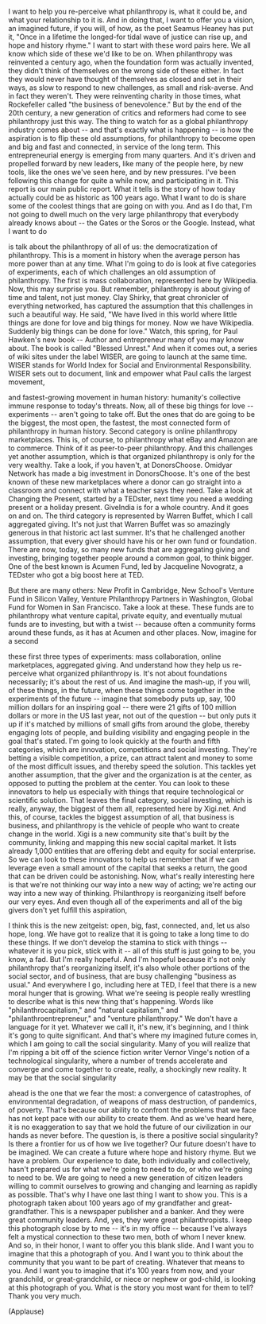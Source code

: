 
I want to help you re-perceive what philanthropy is,
what it could be,
and what your relationship to it is.
And in doing that, I want to offer you a vision,
an imagined future, if you will,
of how, as the poet Seamus Heaney has put it,
&quot;Once in a lifetime
the longed-for tidal wave of justice can rise up,
and hope and history rhyme.&quot;
I want to start with these word pairs here.
We all know which side of these we&#39;d like to be on.
When philanthropy was reinvented a century ago,
when the foundation form was actually invented,
they didn&#39;t think of themselves on the wrong side of these either.
In fact they would never have thought of themselves
as closed and set in their ways,
as slow to respond to new challenges,
as small and risk-averse.
And in fact they weren&#39;t. They were reinventing charity in those times,
what Rockefeller called &quot;the business of benevolence.&quot;
But by the end of the 20th century,
a new generation of critics and reformers
had come to see philanthropy just this way.
The thing to watch for
as a global philanthropy industry comes about --
and that&#39;s exactly what is happening --
is how the aspiration is to flip
these old assumptions,
for philanthropy to become open and big
and fast and connected, in service of the long term.
This entrepreneurial energy
is emerging from many quarters.
And it&#39;s driven and propelled forward by new leaders, like many of the people here,
by new tools, like the ones we&#39;ve seen here,
and by new pressures.
I&#39;ve been following this change for quite a while now, and participating in it.
This report is our main public report.
What it tells is the story of how today
actually could be as historic
as 100 years ago.
What I want to do is share some of the coolest things
that are going on with you.
And as I do that, I&#39;m not going to dwell much
on the very large philanthropy that everybody already knows about --
the Gates or the Soros or the Google.
Instead, what I want to do

is talk about the philanthropy of all of us:
the democratization of philanthropy.
This is a moment in history when the average person
has more power than at any time.
What I&#39;m going to do is look at five categories of experiments,
each of which challenges an old assumption of philanthropy.
The first is mass collaboration, represented here by Wikipedia.
Now, this may surprise you.
But remember, philanthropy is about giving of time and talent, not just money.
Clay Shirky, that great chronicler of everything networked,
has captured the assumption that this challenges
in such a beautiful way.
He said, &quot;We have lived in this world
where little things are done for love
and big things for money.
Now we have Wikipedia.
Suddenly big things can be done for love.&quot;
Watch, this spring, for Paul Hawken&#39;s new book --
Author and entrepreneur many of you may know about.
The book is called &quot;Blessed Unrest.&quot;
And when it comes out, a series of wiki sites
under the label WISER, are going to launch at the same time.
WISER stands for World Index
for Social and Environmental Responsibility.
WISER sets out to document, link and empower
what Paul calls the largest movement,

and fastest-growing movement in human history:
humanity&#39;s collective immune response
to today&#39;s threats.
Now, all of these big things for love -- experiments --
aren&#39;t going to take off.
But the ones that do
are going to be the biggest, the most open,
the fastest, the most connected form of philanthropy in human history.
Second category is online philanthropy marketplaces.
This is, of course, to philanthropy
what eBay and Amazon are to commerce.
Think of it as peer-to-peer philanthropy.
And this challenges yet another assumption,
which is that organized philanthropy is only for the very wealthy.
Take a look, if you haven&#39;t, at DonorsChoose.
Omidyar Network has made a big investment in DonorsChoose.
It&#39;s one of the best known of these new marketplaces
where a donor can go straight into a classroom
and connect with what a teacher says they need.
Take a look at Changing the Present,
started by a TEDster, next time you need a wedding present or a holiday present.
GiveIndia is for a whole country.
And it goes on and on.
The third category is represented by Warren Buffet,
which I call aggregated giving.
It&#39;s not just that Warren Buffet was so amazingly generous
in that historic act last summer.
It&#39;s that he challenged another assumption,
that every giver should have his or her own
fund or foundation.
There are now, today, so many new funds
that are aggregating giving and investing,
bringing together people
around a common goal, to think bigger.
One of the best known is Acumen Fund, led by Jacqueline Novogratz,
a TEDster who got a big boost here at TED.

But there are many others: New Profit in Cambridge,
New School&#39;s Venture Fund in Silicon Valley,
Venture Philanthropy Partners in Washington,
Global Fund for Women in San Francisco.
Take a look at these.
These funds are to philanthropy
what venture capital, private equity, and eventually mutual funds
are to investing,
but with a twist --
because often a community forms around these funds,
as it has at Acumen and other places.
Now, imagine for a second

these first three types of experiments:
mass collaboration, online marketplaces, aggregated giving.
And understand how they help us re-perceive
what organized philanthropy is.
It&#39;s not about foundations necessarily; it&#39;s about the rest of us.
And imagine the mash-up, if you will, of these things, in the future,
when these things come together in the experiments of the future --
imagine that somebody puts up, say,
100 million dollars
for an inspiring goal --
there were 21 gifts of 100 million dollars or more in the US last year,
not out of the question --
but only puts it up if it&#39;s matched
by millions of small gifts from around the globe,
thereby engaging lots of people,
and building visibility and engaging people
in the goal that&#39;s stated.
I&#39;m going to look quickly at the fourth and fifth categories,
which are innovation, competitions and social investing.
They&#39;re betting a visible competition, a prize,
can attract talent and money to some of the most difficult issues,
and thereby speed the solution.
This tackles yet another assumption,
that the giver and the organization is at the center,
as opposed to putting the problem at the center.
You can look to these innovators
to help us especially with things that require
technological or scientific solution.
That leaves the final category, social investing,
which is really, anyway, the biggest of them all,
represented here by Xigi.net.
And this, of course, tackles the biggest assumption of all,
that business is business,
and philanthropy is the vehicle of people who want to create change in the world.
Xigi is a new community site
that&#39;s built by the community,
linking and mapping this new social capital market.
It lists already 1,000 entities
that are offering debt and equity for social enterprise.
So we can look to these innovators
to help us remember
that if we can leverage even a small amount of the capital
that seeks a return,
the good that can be driven could be astonishing.
Now, what&#39;s really interesting here
is that we&#39;re not thinking our way
into a new way of acting;
we&#39;re acting our way into a new way of thinking.
Philanthropy is reorganizing itself
before our very eyes.
And even though all of the experiments and all of the big givers
don&#39;t yet fulfill this aspiration,

I think this is the new zeitgeist:
open, big, fast, connected,
and, let us also hope, long.
We have got to realize that it is going to take a long time to do these things.
If we don&#39;t develop the stamina to stick with things --
whatever it is you pick, stick with it --
all of this stuff is just going to be, you know, a fad.
But I&#39;m really hopeful.
And I&#39;m hopeful because it&#39;s not only philanthropy
that&#39;s reorganizing itself,
it&#39;s also whole other portions of the social sector,
and of business,
that are busy challenging &quot;business as usual.&quot;
And everywhere I go, including here at TED,
I feel that there is a new moral hunger
that is growing.
What we&#39;re seeing is people really wrestling
to describe what is this new thing that&#39;s happening.
Words like &quot;philanthrocapitalism,&quot;
and &quot;natural capitalism,&quot; and &quot;philanthroentrepreneur,&quot;
and &quot;venture philanthropy.&quot;
We don&#39;t have a language for it yet.
Whatever we call it,
it&#39;s new, it&#39;s beginning,
and I think it&#39;s gong to quite significant.
And that&#39;s where my imagined future comes in,
which I am going to call the social singularity.
Many of you will realize that I&#39;m ripping a bit off of the science fiction writer
Vernor Vinge&#39;s notion of a technological singularity,
where a number of trends accelerate and converge
and come together to create, really, a shockingly new reality.
It may be that the social singularity

ahead is the one that we fear the most:
a convergence of catastrophes,
of environmental degradation,
of weapons of mass destruction, of pandemics,
of poverty.
That&#39;s because
our ability to confront the problems that we face
has not kept pace with our ability to create them.
And as we&#39;ve heard here,
it is no exaggeration to say
that we hold the future of our civilization in our hands
as never before.
The question is, is there a positive social singularity?
Is there a frontier for us
of how we live together?
Our future doesn&#39;t have to be imagined.
We can create a future where hope and history rhyme.
But we have a problem.
Our experience to date, both individually and collectively,
hasn&#39;t prepared us for what we&#39;re going to need to do,
or who we&#39;re going to need to be.
We are going to need
a new generation of citizen leaders
willing to commit ourselves to growing and changing and learning
as rapidly as possible.
That&#39;s why I have one last thing I want to show you.
This is a photograph taken about 100 years ago
of my grandfather and great-grandfather.
This is a newspaper publisher and a banker.
And they were great community leaders.
And, yes, they were great philanthropists.
I keep this photograph close by to me --
it&#39;s in my office --
because I&#39;ve always felt a mystical connection to these two men,
both of whom I never knew.
And so, in their honor,
I want to offer you this blank slide.
And I want you to imagine
that this a photograph of you.
And I want you to think about the community
that you want to be part of creating.
Whatever that means to you.
And I want you to imagine
that it&#39;s 100 years from now,
and your grandchild, or great-grandchild,
or niece or nephew or god-child,
is looking at this photograph of you.
What is the story you most want for them to tell?
Thank you very much.

(Applause)

